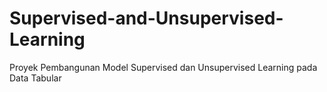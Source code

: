 # Supervised-and-Unsupervised-Learning
Proyek Pembangunan Model Supervised dan Unsupervised Learning pada Data Tabular
